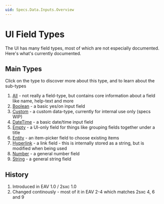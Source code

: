 ```yaml
---
uid: Specs.Data.Inputs.Overview
---
```

# UI Field Types

The UI has many field types, most of which are not especially documented. Here's what's currently documented.

## Main Types
Click on the type to discover more about this type, and to learn about the sub-types

1. [All](xref:Specs.Data.Inputs.All) - not really a field-type, but contains core information about a field like name, help-text and more
1. [Boolean](xref:Specs.Data.Inputs.Boolean) - a basic yes/on input field
1. [Custom](xref:Specs.Data.Inputs.Custom) - a custom data-type, currently for internal use only (specs WIP)
1. [DateTime](xref:Specs.Data.Inputs.DateTime) - a basic date/time input field
1. [Empty](xref:Specs.Data.Inputs.Empty) - a UI-only field for things like grouping fields together under a title
1. [Entity](xref:Specs.Data.Inputs.Entity) - an item-picker field to choose existing items
1. [Hyperlink](xref:Specs.Data.Inputs.Hyperlink) - a link field - this is internally stored as a string, but is modified when being used
1. [Number](xref:Specs.Data.Inputs.Number) - a general number field
1. [String](xref:Specs.Data.Inputs.String) - a general string field

## History
1. Introduced in EAV 1.0 / 2sxc 1.0
2. Changed continously - most of it in EAV 2-4 which matches 2sxc 4, 6 and 9
